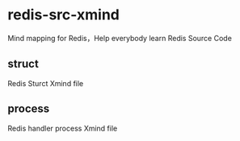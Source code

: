 # redis-src-xmind
Mind mapping for Redis，Help everybody learn Redis Source Code

## struct 

Redis Sturct Xmind file

## process

Redis handler process Xmind file
